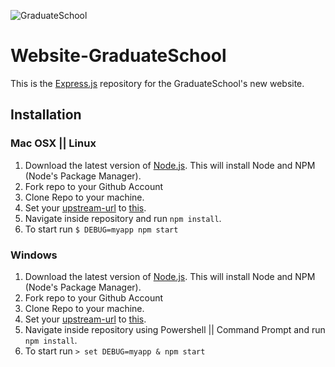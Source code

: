 ![GraduateSchool](https://upload.wikimedia.org/wikipedia/en/2/2d/Graduate_School_USA_Logo.png)
# Website-GraduateSchool
This is the [Express.js](http://expressjs.com/) repository for the GraduateSchool's new website.

## Installation

### Mac OSX || Linux
  1. Download the latest version of [Node.js](https://nodejs.org/). This will install Node and NPM (Node's Package Manager).
  2. Fork repo to your Github Account
  3. Clone Repo to your machine.
  4. Set your [upstream-url](https://help.github.com/articles/configuring-a-remote-for-a-fork/) to [this](https://github.com/GraduateSchoolUSA/Website-GraduateSchool.git).
  5. Navigate inside repository and run `npm install`.
  6. To start run `$ DEBUG=myapp npm start`

### Windows
  1. Download the latest version of [Node.js](https://nodejs.org/). This will install Node and NPM (Node's Package Manager).
  2. Fork repo to your Github Account
  3. Clone Repo to your machine.
  4. Set your [upstream-url](https://help.github.com/articles/configuring-a-remote-for-a-fork/) to [this](https://github.com/GraduateSchoolUSA/Website-GraduateSchool.git).
  5. Navigate inside repository using Powershell || Command Prompt and run `npm install`.
  6. To start run `> set DEBUG=myapp & npm start`
